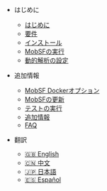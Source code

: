 <!-- _navbar.md -->
<!-- docs/_sidebar.md -->
* はじめに
   * [はじめに](/ja-jp/)
   * [要件](/ja-jp/requirements.md)
   * [インストール](/ja-jp/installation.md)
   * [MobSFの実行](/ja-jp/running.md)
   * [動的解析の設定](/ja-jp/dynamic_analyzer.md)

* 追加情報
   * [MobSF Dockerオプション](/ja-jp/docker.md)
   * [MobSFの更新](/ja-jp/updating.md)
   * [テストの実行](/ja-jp/tests.md)
   * [追加情報](/ja-jp/extras.md)
   * [FAQ](/ja-jp/faq.md)
* 翻訳
   * [:uk: English](/)
   * [:cn: 中文](/zh-cn/)
   * [:jp: 日本語](/ja-jp/)
   * [:es: Español](/es/)
